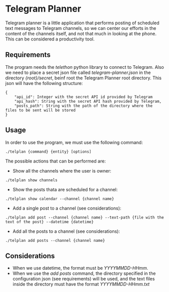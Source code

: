 # Telegram Planner
Telegram planner is a little application that performs posting of scheduled text messages to Telegram channels, so we can center our efforts in the content of the channels itself, and not that much in looking at the phone. This can be considered a productivity tool.

## Requirements
The program needs the _telethon_ python library to connect to Telegram. Also we need to place a secret json file called _telegram-planner.json_ in the directory _{root}/secret_, beinf root the Telegram Planner root directory. This json will have the following structure:

```
{
    "api_id": Integer with the secret API id provided by Telegram
    "api_hash": String with the secret API hash provided by Telegram,
    "posts_path": String with the path of the directory where the files to be sent will be stored
}
```

## Usage
In order to use the program, we must use the following command:

```
./telplan {command} {entity} [options]
```

The possible actions that can be performed are:

* Show all the channels where the user is owner:
```
./telplan show channels
```
* Show the posts thata are scheduled for a channel:
```
./telplan show calendar --channel {channel name}
```
* Add a single post to a channel (see considerations):
```
./telplan add post --channel {channel name} --text-path {file with the text of the post} --datetime {datetime}
```
* Add all the posts to a channel (see considerations):
```
./telplan add posts --channel {channel name}
```

## Considerations
* When we use datetime, the format must be _YYYYMMDD-HHmm_.
* When we use the _add posts_ command, the directory specified in the configuration json (see requirements) will be used, and the text files inside the directory must have the format _YYYYMMDD-HHmm.txt_
